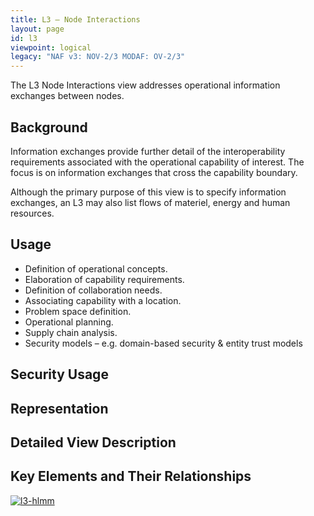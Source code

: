 ```yaml
---
title: L3 – Node Interactions
layout: page
id: l3
viewpoint: logical
legacy: "NAF v3: NOV-2/3 MODAF: OV-2/3"
---
```



The L3 Node Interactions view addresses operational information
exchanges between nodes.

## Background

Information exchanges provide further detail of the interoperability
requirements associated with the operational capability of interest. The
focus is on information exchanges that cross the capability boundary.

Although the primary purpose of this view is to specify information
exchanges, an L3 may also list flows of materiel, energy and human
resources.

## Usage

* Definition of operational concepts.
* Elaboration of capability requirements.
* Definition of collaboration needs.
* Associating capability with a location.
* Problem space definition.
* Operational planning.
* Supply chain analysis.
* Security models – e.g. domain-based security & entity trust models

## Security Usage

## Representation

## Detailed View Description

## Key Elements and Their Relationships

[![l3-hlmm](http://nafdocs.org/wp-content/uploads/2013/06/l3-hlmm.png)](http://nafdocs.org/wp-content/uploads/2013/06/l3-hlmm.png)



